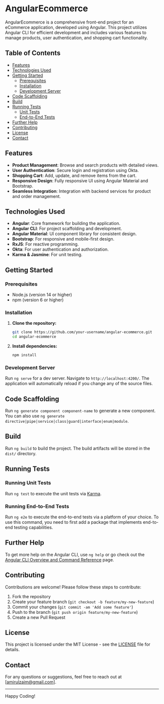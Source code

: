 # AngularEcommerce

AngularEcommerce is a comprehensive front-end project for an eCommerce application, developed using Angular. This project utilizes Angular CLI for efficient development and includes various features to manage products, user authentication, and shopping cart functionality.

## Table of Contents

- [Features](#features)
- [Technologies Used](#technologies-used)
- [Getting Started](#getting-started)
  - [Prerequisites](#prerequisites)
  - [Installation](#installation)
  - [Development Server](#development-server)
- [Code Scaffolding](#code-scaffolding)
- [Build](#build)
- [Running Tests](#running-tests)
  - [Unit Tests](#running-unit-tests)
  - [End-to-End Tests](#running-end-to-end-tests)
- [Further Help](#further-help)
- [Contributing](#contributing)
- [License](#license)
- [Contact](#contact)

## Features

- **Product Management**: Browse and search products with detailed views.
- **User Authentication**: Secure login and registration using Okta.
- **Shopping Cart**: Add, update, and remove items from the cart.
- **Responsive Design**: Fully responsive UI using Angular Material and Bootstrap.
- **Seamless Integration**: Integration with backend services for product and order management.

## Technologies Used

- **Angular**: Core framework for building the application.
- **Angular CLI**: For project scaffolding and development.
- **Angular Material**: UI component library for consistent design.
- **Bootstrap**: For responsive and mobile-first design.
- **RxJS**: For reactive programming.
- **Okta**: For user authentication and authorization.
- **Karma & Jasmine**: For unit testing.

## Getting Started

### Prerequisites

- Node.js (version 14 or higher)
- npm (version 6 or higher)

### Installation

1. **Clone the repository:**
    ```bash
    git clone https://github.com/your-username/angular-ecommerce.git
    cd angular-ecommerce
    ```

2. **Install dependencies:**
    ```bash
    npm install
    ```

### Development Server

Run `ng serve` for a dev server. Navigate to `http://localhost:4200/`. The application will automatically reload if you change any of the source files.

## Code Scaffolding

Run `ng generate component component-name` to generate a new component. You can also use `ng generate directive|pipe|service|class|guard|interface|enum|module`.

## Build

Run `ng build` to build the project. The build artifacts will be stored in the `dist/` directory.

## Running Tests

### Running Unit Tests

Run `ng test` to execute the unit tests via [Karma](https://karma-runner.github.io).

### Running End-to-End Tests

Run `ng e2e` to execute the end-to-end tests via a platform of your choice. To use this command, you need to first add a package that implements end-to-end testing capabilities.

## Further Help

To get more help on the Angular CLI, use `ng help` or go check out the [Angular CLI Overview and Command Reference](https://angular.io/cli) page.

## Contributing

Contributions are welcome! Please follow these steps to contribute:

1. Fork the repository
2. Create your feature branch (`git checkout -b feature/my-new-feature`)
3. Commit your changes (`git commit -am 'Add some feature'`)
4. Push to the branch (`git push origin feature/my-new-feature`)
5. Create a new Pull Request

## License

This project is licensed under the MIT License - see the [LICENSE](LICENSE) file for details.

## Contact

For any questions or suggestions, feel free to reach out at [amirulzaim@gmail.com].

---

Happy Coding!
